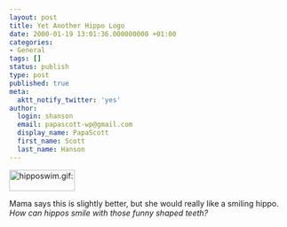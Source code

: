 ```yaml
---
layout: post
title: Yet Another Hippo Logo
date: 2000-01-19 13:01:36.000000000 +01:00
categories:
- General
tags: []
status: publish
type: post
published: true
meta:
  aktt_notify_twitter: 'yes'
author:
  login: shanson
  email: papascott-wp@gmail.com
  display_name: PapaScott
  first_name: Scott
  last_name: Hanson
---
```

<p><img src="http://www.papascott.de/wordpress/wp-content/uploads/2000/01/hipposwim.gif" height="38" width="118" border="0" alt="hipposwim.gif: " /></p>
<p>Mama says this is slightly better, but she would really like a smiling hippo. <i>How can hippos smile with those funny shaped teeth?</i></p>
